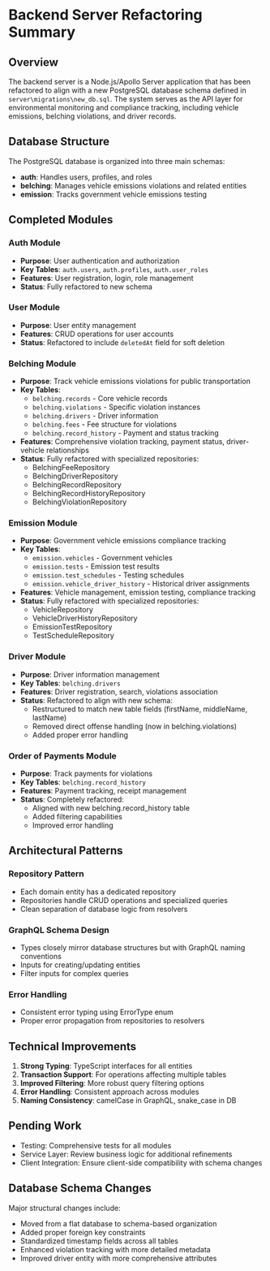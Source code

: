# Backend Server Refactoring Summary

## Overview

The backend server is a Node.js/Apollo Server application that has been refactored to align with a new PostgreSQL database schema defined in `server\migrations\new_db.sql`. The system serves as the API layer for environmental monitoring and compliance tracking, including vehicle emissions, belching violations, and driver records.

## Database Structure

The PostgreSQL database is organized into three main schemas:

- **auth**: Handles users, profiles, and roles
- **belching**: Manages vehicle emissions violations and related entities
- **emission**: Tracks government vehicle emissions testing

## Completed Modules

### Auth Module

- **Purpose**: User authentication and authorization
- **Key Tables**: `auth.users`, `auth.profiles`, `auth.user_roles`
- **Features**: User registration, login, role management
- **Status**: Fully refactored to new schema

### User Module

- **Purpose**: User entity management
- **Features**: CRUD operations for user accounts
- **Status**: Refactored to include `deletedAt` field for soft deletion

### Belching Module

- **Purpose**: Track vehicle emissions violations for public transportation
- **Key Tables**:
  - `belching.records` - Core vehicle records
  - `belching.violations` - Specific violation instances
  - `belching.drivers` - Driver information
  - `belching.fees` - Fee structure for violations
  - `belching.record_history` - Payment and status tracking
- **Features**: Comprehensive violation tracking, payment status, driver-vehicle relationships
- **Status**: Fully refactored with specialized repositories:
  - BelchingFeeRepository
  - BelchingDriverRepository
  - BelchingRecordRepository
  - BelchingRecordHistoryRepository
  - BelchingViolationRepository

### Emission Module

- **Purpose**: Government vehicle emissions compliance tracking
- **Key Tables**:
  - `emission.vehicles` - Government vehicles
  - `emission.tests` - Emission test results
  - `emission.test_schedules` - Testing schedules
  - `emission.vehicle_driver_history` - Historical driver assignments
- **Features**: Vehicle management, emission testing, compliance tracking
- **Status**: Fully refactored with specialized repositories:
  - VehicleRepository
  - VehicleDriverHistoryRepository
  - EmissionTestRepository
  - TestScheduleRepository

### Driver Module

- **Purpose**: Driver information management
- **Key Tables**: `belching.drivers`
- **Features**: Driver registration, search, violations association
- **Status**: Refactored to align with new schema:
  - Restructured to match new table fields (firstName, middleName, lastName)
  - Removed direct offense handling (now in belching.violations)
  - Added proper error handling

### Order of Payments Module

- **Purpose**: Track payments for violations
- **Key Tables**: `belching.record_history`
- **Features**: Payment tracking, receipt management
- **Status**: Completely refactored:
  - Aligned with new belching.record_history table
  - Added filtering capabilities
  - Improved error handling

## Architectural Patterns

### Repository Pattern

- Each domain entity has a dedicated repository
- Repositories handle CRUD operations and specialized queries
- Clean separation of database logic from resolvers

### GraphQL Schema Design

- Types closely mirror database structures but with GraphQL naming conventions
- Inputs for creating/updating entities
- Filter inputs for complex queries

### Error Handling

- Consistent error typing using ErrorType enum
- Proper error propagation from repositories to resolvers

## Technical Improvements

1. **Strong Typing**: TypeScript interfaces for all entities
2. **Transaction Support**: For operations affecting multiple tables
3. **Improved Filtering**: More robust query filtering options
4. **Error Handling**: Consistent approach across modules
5. **Naming Consistency**: camelCase in GraphQL, snake_case in DB

## Pending Work

- Testing: Comprehensive tests for all modules
- Service Layer: Review business logic for additional refinements
- Client Integration: Ensure client-side compatibility with schema changes

## Database Schema Changes

Major structural changes include:

- Moved from a flat database to schema-based organization
- Added proper foreign key constraints
- Standardized timestamp fields across all tables
- Enhanced violation tracking with more detailed metadata
- Improved driver entity with more comprehensive attributes
